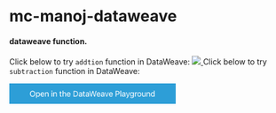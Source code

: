 # mc-manoj-dataweave
#### dataweave function.

Click below to try `addtion` function in DataWeave:
<a href="https://dataweave.mulesoft.com/learn/playground?projectMethod=GHRepo&repo=MuleCraft/mc-manoj-dataweave/tree/main/functions/addtion&path=functions&addtion"><img width="300" src="/images/dwplayground-button.png">
<a>
Click below to try `subtraction` function in DataWeave:

<a href="https://dataweave.mulesoft.com/learn/playground?projectMethod=GHRepo&repo=MuleCraft/mc-manoj-dataweave/tree/main/functions/addtion&path=functions&subtraction"><img width="300" src="https://github.com/Harsha-0/dataweave-functions/raw/main/images/dwplayground-button.png"></a>
